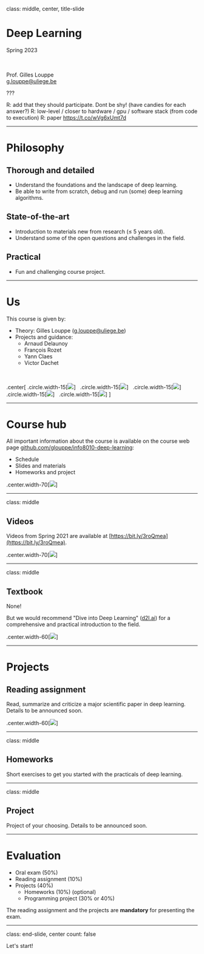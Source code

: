 class: middle, center, title-slide

# Deep Learning

Spring 2023

<br><br>
Prof. Gilles Louppe<br>
[g.louppe@uliege.be](g.louppe@uliege.be)

???

R: add that they should participate. Dont be shy! (have candies for each answer?)
R: low-level / closer to hardware / gpu / software stack (from code to execution)
R: paper https://t.co/wVg6xUmt7d

---

# Philosophy

## Thorough and detailed
- Understand the foundations and the landscape of deep learning.
- Be able to write from scratch, debug and run (some) deep learning algorithms.

## State-of-the-art
- Introduction to materials new from research ($\leq$ 5 years old).
- Understand some of the open questions and challenges in the field.

## Practical
- Fun and challenging course project.

---

# Us

This course is given by:
- Theory: Gilles Louppe ([g.louppe@uliege.be](mailto:g.louppe@uliege.be))
- Projects and guidance: 
  - Arnaud Delaunoy
  - François Rozet
  - Yann Claes
  - Victor Dachet

<br>

.center[
.circle.width-15[![](figures/course-syllabus/gilles.jpg)] &nbsp;
.circle.width-15[![](figures/course-syllabus/arnaud.jpg)] &nbsp;
.circle.width-15[![](figures/course-syllabus/francois.jpg)] &nbsp;
.circle.width-15[![](figures/course-syllabus/yann.jpg)] &nbsp;
.circle.width-15[![](figures/course-syllabus/victor.jpg)] 
]

---

# Course hub

All important information about the course is available on the course web page [github.com/glouppe/info8010-deep-learning](https://github.com/glouppe/info8010-deep-learning):
- Schedule
- Slides and materials
- Homeworks and project

.center.width-70[![](figures/course-syllabus/github.png)]

---

class: middle

## Videos

Videos from Spring 2021 are available at [https://bit.ly/3roQmea](https://bit.ly/3roQmea).

.center.width-70[![](figures/course-syllabus/youtube.png)]

---

class: middle

## Textbook

None!

But we would recommend "Dive into Deep Learning" ([d2l.ai](https://d2l.ai/)) for a comprehensive and practical introduction to the field.

.center.width-60[![](figures/course-syllabus/book.png)]

---

# Projects

## Reading assignment

Read, summarize and criticize a major scientific paper in deep learning. Details to be announced soon.

.center.width-60[![](figures/course-syllabus/alphago-paper.png)]

---

class: middle

## Homeworks

Short exercises to get you started with the practicals of deep learning.

---

class: middle

## Project

Project of your choosing. Details to be announced soon.

---

# Evaluation

- Oral exam (50%)
- Reading assignment (10%)
- Projects (40%)
  - Homeworks (10%) (optional)
  - Programming project (30% or 40%)

The reading assignment and the projects are **mandatory** for presenting the exam.

---

class: end-slide, center
count: false

Let's start!
